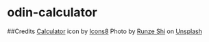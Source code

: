 # odin-calculator
##Credits
<a target="_blank" href="https://icons8.com/icon/vMkgItIdhG6L/calculator">Calculator</a> icon by <a target="_blank" href="https://icons8.com">Icons8</a>
Photo by <a href="https://unsplash.com/@wizard_s?utm_source=unsplash&utm_medium=referral&utm_content=creditCopyText">Runze Shi</a> on <a href="https://unsplash.com/wallpapers/colors/green?utm_source=unsplash&utm_medium=referral&utm_content=creditCopyText">Unsplash</a>
  